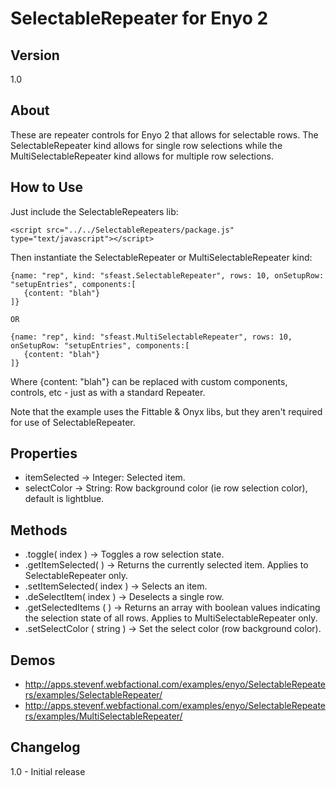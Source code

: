 SelectableRepeater for Enyo 2
====================

Version
-----

1.0


About
-----

These are repeater controls for Enyo 2 that allows for selectable rows. The SelectableRepeater kind allows for single row selections while the MultiSelectableRepeater kind allows for multiple row selections.


How to Use
----------

Just include the SelectableRepeaters lib:

	<script src="../../SelectableRepeaters/package.js" type="text/javascript"></script>


Then instantiate the SelectableRepeater or MultiSelectableRepeater kind:

	{name: "rep", kind: "sfeast.SelectableRepeater", rows: 10, onSetupRow: "setupEntries", components:[
	   {content: "blah"}
	]}
	
	OR
	
	{name: "rep", kind: "sfeast.MultiSelectableRepeater", rows: 10, onSetupRow: "setupEntries", components:[
	   {content: "blah"}
	]}

Where {content: "blah"}	can be replaced with custom components, controls, etc - just as with a standard Repeater.
		
Note that the example uses the Fittable & Onyx libs, but they aren't required for use of SelectableRepeater.


Properties
----------

- itemSelected -> Integer: Selected item.
- selectColor -> String: Row background color (ie row selection color), default is lightblue.

Methods
-------
	
- .toggle( index ) -> Toggles a row selection state.
- .getItemSelected( ) -> Returns the currently selected item. Applies to SelectableRepeater only.
- .setItemSelected( index ) -> Selects an item.
- .deSelectItem( index ) -> Deselects a single row.
- .getSelectedItems ( ) -> Returns an array with boolean values indicating the selection state of all rows. Applies to MultiSelectableRepeater only.
- .setSelectColor ( string ) -> Set the select color (row background color).

Demos
-----

- http://apps.stevenf.webfactional.com/examples/enyo/SelectableRepeaters/examples/SelectableRepeater/
- http://apps.stevenf.webfactional.com/examples/enyo/SelectableRepeaters/examples/MultiSelectableRepeater/

Changelog
---------

1.0 - Initial release